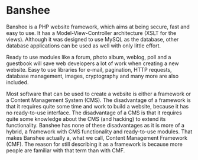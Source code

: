 Banshee
=======

Banshee is a PHP website framework, which aims at being secure, fast and easy
to use. It has a Model-View-Controller architecture (XSLT for the views).
Although it was designed to use MySQL as the database, other database
applications can be used as well with only little effort.

Ready to use modules like a forum, photo album, weblog, poll and a guestbook
will save web developers a lot of work when creating a new website. Easy to use
libraries for e-mail, pagination, HTTP requests, database management, images,
cryptography and many more are also included.

Most software that can be used to create a website is either a framework or a
Content Management System (CMS). The disadvantage of a framework is that it
requires quite some time and work to build a website, because it has no
ready-to-use interface. The disadvantage of a CMS is that it requires quite
some knowledge about the CMS (and hacking) to extend its functionality. Banshee
has none of these disadvantages as it is more of a hybrid, a framework with CMS
functionality and ready-to-use modules. That makes Banshee actually a, what we
call, Content Management Framework (CMF). The reason for still describing it as
a framework is because more people are familiar with that term than with CMF.
